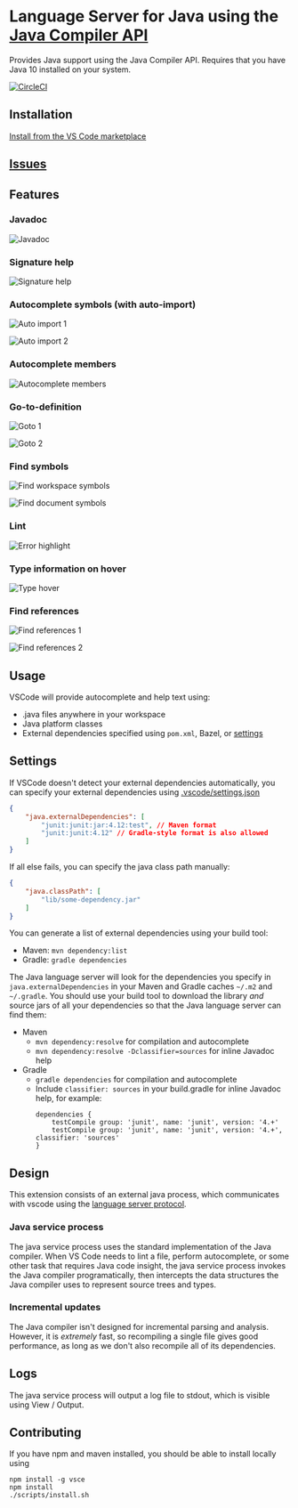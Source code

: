 # Language Server for Java using the [Java Compiler API](https://docs.oracle.com/javase/7/docs/api/javax/tools/JavaCompiler.html)

Provides Java support using the Java Compiler API.
Requires that you have Java 10 installed on your system.

[![CircleCI](https://circleci.com/gh/georgewfraser/vscode-javac.png)](https://circleci.com/gh/georgewfraser/vscode-javac)

## Installation

[Install from the VS Code marketplace](https://marketplace.visualstudio.com/items?itemName=georgewfraser.vscode-javac)

## [Issues](https://github.com/georgewfraser/vscode-javac/issues)

## Features

### Javadoc

![Javadoc](images/Javadoc.png)

### Signature help

![Signature help](images/SignatureHelp.png)

### Autocomplete symbols (with auto-import)

![Auto import 1](images/AutoImport1.png)

![Auto import 2](images/AutoImport2.png)

### Autocomplete members

![Autocomplete members](images/AutocompleteMembers.png)

### Go-to-definition

![Goto 1](images/Goto1.png)

![Goto 2](images/Goto2.png)

### Find symbols

![Find workspace symbols](images/FindWorkspaceSymbols.png)

![Find document symbols](images/FindDocumentSymbols.png)

### Lint

![Error highlight](images/ErrorHighlight.png)

### Type information on hover

![Type hover](images/TypeHover.png)

### Find references

![Find references 1](images/FindReferences1.png)

![Find references 2](images/FindReferences2.png)

## Usage

VSCode will provide autocomplete and help text using:
* .java files anywhere in your workspace
* Java platform classes
* External dependencies specified using `pom.xml`, Bazel, or [settings](#Settings)

## Settings

If VSCode doesn't detect your external dependencies automatically, 
you can specify your external dependencies using [.vscode/settings.json](https://code.visualstudio.com/docs/getstarted/settings)

```json
{
    "java.externalDependencies": [
        "junit:junit:jar:4.12:test", // Maven format
        "junit:junit:4.12" // Gradle-style format is also allowed
    ]
}
```

If all else fails, you can specify the java class path manually:

```json
{
    "java.classPath": [
        "lib/some-dependency.jar"
    ]
}
```

You can generate a list of external dependencies using your build tool:
* Maven: `mvn dependency:list` 
* Gradle: `gradle dependencies`

The Java language server will look for the dependencies you specify in `java.externalDependencies` in your Maven and Gradle caches `~/.m2` and `~/.gradle`.
You should use your build tool to download the library *and* source jars of all your dependencies so that the Java language server can find them:
* Maven
  * `mvn dependency:resolve` for compilation and autocomplete
  * `mvn dependency:resolve -Dclassifier=sources` for inline Javadoc help
* Gradle
  * `gradle dependencies` for compilation and autocomplete
  * Include `classifier: sources` in your build.gradle for inline Javadoc help, for example:
    ```
    dependencies {
        testCompile group: 'junit', name: 'junit', version: '4.+'
        testCompile group: 'junit', name: 'junit', version: '4.+', classifier: 'sources'
    }
    ```
    
## Design

This extension consists of an external java process, 
which communicates with vscode using the [language server protocol](https://github.com/Microsoft/vscode-languageserver-protocol). 

### Java service process

The java service process uses the standard implementation of the Java compiler.
When VS Code needs to lint a file, perform autocomplete, 
or some other task that requires Java code insight,
the java service process invokes the Java compiler programatically,
then intercepts the data structures the Java compiler uses to represent source trees and types.

### Incremental updates

The Java compiler isn't designed for incremental parsing and analysis.
However, it is *extremely* fast, so recompiling a single file gives good performance,
as long as we don't also recompile all of its dependencies.

## Logs

The java service process will output a log file to stdout, which is visible using View / Output.

## Contributing

If you have npm and maven installed,
you should be able to install locally using 

    npm install -g vsce
    npm install
    ./scripts/install.sh